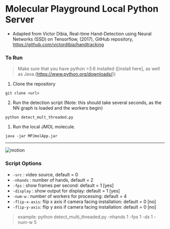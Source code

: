 # Molecular Playground Local Python Server

- Adapted from Victor Dibia, Real-time Hand-Detection using Neural Networks (SSD) on Tensorflow, (2017), GitHub repository, https://github.com/victordibia/handtracking

### To Run

> Make sure that you have python >3.6 installed ([install here], as well as Java.(https://www.python.org/downloads/))

1. Clone the repository

`git clone <url>`

2. Run the detection script (Note: this should take several seconds, as the NN graph is loaded and the workers begin)

`python detect_mult_threaded.py`

1. Run the local JMOL molecule.

`java -jar MPJmolApp.jar`

---
![motion](assets/motion.gif)

### Script Options

* `-src` : video source, default = 0
* `-nhands` : number of hands, default = 2
* `-fps` : show frames per second: default = 1 [yes]
* `-display` : show output for display: default = 1 [yes]
* `-num-w` : number of workers for processing: default = 4
* `-flip-x-axis`: flip x axis if camera facing installation: default = 0 [no]
* `-flip-y-axis`: flip y axis if camera facing installation: default = 0 [no]

> example: python detect_multi_threaded.py -nhands 1 -fps 1 -ds 1 -num-w 5
